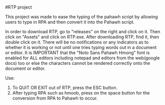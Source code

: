 #RTP project

This project was made to ease the typing of the pahawh script by allowing users to type in RPA and then convert it into the Pahawh script.

In order to download RTP, go to "releases" on the right and click on it. Then click on "Assets" and click on RTP.exe. After downloading RTP, find it, then double click on it. There will be no notifications or any indicators as to whether it is working or not until one tries typing words out in a document or editor. It is IMPORTANT that the "Noto Sans Pahawh Hmong" font is enabled for ALL editors including notepad and editors from the web(google docs) too or else the characters cannot be rendered correctly onto the document or editor.

Use:
1. To QUIT OR EXIT out of RTP, press the ESC button.
2. After typing RPA such as hmoob, press on the space button for the conversion from RPA to Pahawh to occur.
